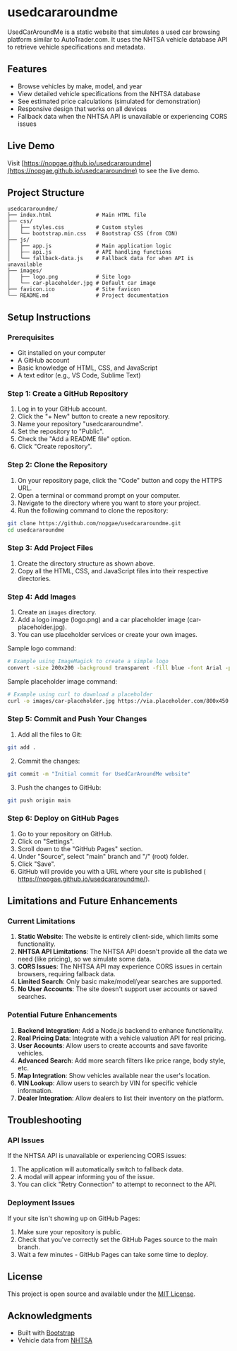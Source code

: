 # usedcararoundme

UsedCarAroundMe is a static website that simulates a used car browsing platform similar to AutoTrader.com. It uses the NHTSA vehicle database API to retrieve vehicle specifications and metadata.

## Features

- Browse vehicles by make, model, and year
- View detailed vehicle specifications from the NHTSA database
- See estimated price calculations (simulated for demonstration)
- Responsive design that works on all devices
- Fallback data when the NHTSA API is unavailable or experiencing CORS issues

## Live Demo

Visit [https://nopgae.github.io/usedcararoundme](https://nopgae.github.io/usedcararoundme) to see the live demo.

## Project Structure

```
usedcararoundme/
├── index.html              # Main HTML file
├── css/
│   ├── styles.css          # Custom styles
│   └── bootstrap.min.css   # Bootstrap CSS (from CDN)
├── js/
│   ├── app.js              # Main application logic
│   ├── api.js              # API handling functions
│   └── fallback-data.js    # Fallback data for when API is unavailable
├── images/
│   ├── logo.png            # Site logo
│   └── car-placeholder.jpg # Default car image
├── favicon.ico             # Site favicon
└── README.md               # Project documentation
```

## Setup Instructions

### Prerequisites

- Git installed on your computer
- A GitHub account
- Basic knowledge of HTML, CSS, and JavaScript
- A text editor (e.g., VS Code, Sublime Text)

### Step 1: Create a GitHub Repository

1. Log in to your GitHub account.
2. Click the "+ New" button to create a new repository.
3. Name your repository "usedcararoundme".
4. Set the repository to "Public".
5. Check the "Add a README file" option.
6. Click "Create repository".

### Step 2: Clone the Repository

1. On your repository page, click the "Code" button and copy the HTTPS URL.
2. Open a terminal or command prompt on your computer.
3. Navigate to the directory where you want to store your project.
4. Run the following command to clone the repository:

```bash
git clone https://github.com/nopgae/usedcararoundme.git
cd usedcararoundme
```

### Step 3: Add Project Files

1. Create the directory structure as shown above.
2. Copy all the HTML, CSS, and JavaScript files into their respective directories.

### Step 4: Add Images

1. Create an `images` directory.
2. Add a logo image (logo.png) and a car placeholder image (car-placeholder.jpg).
3. You can use placeholder services or create your own images.

Sample logo command:
```bash
# Example using ImageMagick to create a simple logo
convert -size 200x200 -background transparent -fill blue -font Arial -pointsize 72 label:UC images/logo.png
```

Sample placeholder image command:
```bash
# Example using curl to download a placeholder
curl -o images/car-placeholder.jpg https://via.placeholder.com/800x450.jpg?text=Vehicle+Image
```

### Step 5: Commit and Push Your Changes

1. Add all the files to Git:

```bash
git add .
```

2. Commit the changes:

```bash
git commit -m "Initial commit for UsedCarAroundMe website"
```

3. Push the changes to GitHub:

```bash
git push origin main
```

### Step 6: Deploy on GitHub Pages

1. Go to your repository on GitHub.
2. Click on "Settings".
3. Scroll down to the "GitHub Pages" section.
4. Under "Source", select "main" branch and "/" (root) folder.
5. Click "Save".
6. GitHub will provide you with a URL where your site is published ( https://nopgae.github.io/usedcararoundme/).

## Limitations and Future Enhancements

### Current Limitations

1. **Static Website**: The website is entirely client-side, which limits some functionality.
2. **NHTSA API Limitations**: The NHTSA API doesn't provide all the data we need (like pricing), so we simulate some data.
3. **CORS Issues**: The NHTSA API may experience CORS issues in certain browsers, requiring fallback data.
4. **Limited Search**: Only basic make/model/year searches are supported.
5. **No User Accounts**: The site doesn't support user accounts or saved searches.

### Potential Future Enhancements

1. **Backend Integration**: Add a Node.js backend to enhance functionality.
2. **Real Pricing Data**: Integrate with a vehicle valuation API for real pricing.
3. **User Accounts**: Allow users to create accounts and save favorite vehicles.
4. **Advanced Search**: Add more search filters like price range, body style, etc.
5. **Map Integration**: Show vehicles available near the user's location.
6. **VIN Lookup**: Allow users to search by VIN for specific vehicle information.
7. **Dealer Integration**: Allow dealers to list their inventory on the platform.

## Troubleshooting

### API Issues

If the NHTSA API is unavailable or experiencing CORS issues:

1. The application will automatically switch to fallback data.
2. A modal will appear informing you of the issue.
3. You can click "Retry Connection" to attempt to reconnect to the API.

### Deployment Issues

If your site isn't showing up on GitHub Pages:

1. Make sure your repository is public.
2. Check that you've correctly set the GitHub Pages source to the main branch.
3. Wait a few minutes - GitHub Pages can take some time to deploy.

## License

This project is open source and available under the [MIT License](LICENSE).

## Acknowledgments

- Built with [Bootstrap](https://getbootstrap.com/)
- Vehicle data from [NHTSA](https://vpic.nhtsa.dot.gov/api/)
